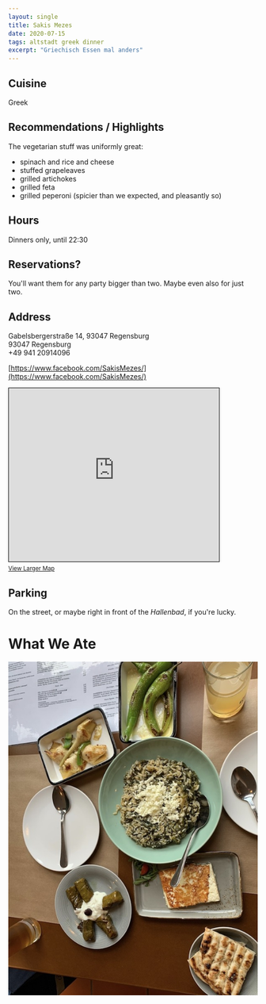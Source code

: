 ```yaml
---
layout: single
title: Sakis Mezes 
date: 2020-07-15
tags: altstadt greek dinner
excerpt: "Griechisch Essen mal anders"
---
```


## Cuisine ##
Greek

## Recommendations / Highlights ##
The vegetarian stuff was uniformly great:

+ spinach and rice and cheese 
+ stuffed grapeleaves
+ grilled artichokes
+ grilled feta
+ grilled peperoni (spicier than we expected, and pleasantly so)

## Hours ##
Dinners only, until 22:30

## Reservations? ##
You'll want them for any party bigger than two.  Maybe even also for just two.

## Address ##
Gabelsbergerstraße 14, 93047 Regensburg<br/>
93047 Regensburg<br/>
+49 941 20914096  
 
[https://www.facebook.com/SakisMezes/](https://www.facebook.com/SakisMezes/)

<iframe width="425" height="350" frameborder="0" scrolling="no" marginheight="0" marginwidth="0" src="https://www.openstreetmap.org/export/embed.html?bbox=12.105082869529726%2C49.01512025780245%2C12.108274698257448%2C49.01638683197449&amp;layer=mapnik&amp;marker=49.01575354891683%2C12.106678783893585" style="border: 1px solid black"></iframe><br/><small><a href="https://www.openstreetmap.org/?mlat=49.01575&amp;mlon=12.10668#map=19/49.01575/12.10668">View Larger Map</a></small>

## Parking ##
On the street, or maybe right in front of the *Hallenbad*, if you're lucky.

# What We Ate

![A bunch of vegetarian options](/assets/img/sakis_mezes/sakis_mezes.jpg)


